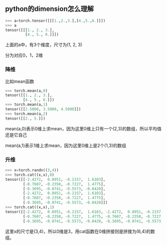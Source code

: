 ## python的dimension怎么理解

```python
>>> a=torch.tensor([[[1.,2.,3.],[4.,5.,6.]]])
>>> a
tensor([[[1., 2., 3.],
         [4., 5., 6.]]])
```

上面的a中，有3个维度，尺寸为(1, 2, 3)

分为对应0，1，2维

### 降维

比如mean函数

```python
>>> torch.mean(a,0)
tensor([[1., 2., 3.],
        [4., 5., 6.]])
>>> torch.mean(a,1)
tensor([[2.5000, 3.5000, 4.5000]])
>>> torch.mean(a,2)
tensor([[2., 5.]])
```

mean(a,0)表示0维上求mean，因为这里0维上只有一个(2,3)的数组，所以平均值还是它自己

mean(a,1)表示1维上求mean，因为这里0维上是2个(1,3)的数组

### 升维

```python
>>> x=torch.randn((3,4))
>>> torch.cat((x,x),0)
tensor([[-2.4272,  0.8951, -0.2157,  1.6103],
        [-0.7607, -0.2358, -0.7227,  1.4775],
        [-0.3695, -0.0741, -0.5573, -0.0420],
        [-2.4272,  0.8951, -0.2157,  1.6103],
        [-0.7607, -0.2358, -0.7227,  1.4775],
        [-0.3695, -0.0741, -0.5573, -0.0420]])
>>> torch.cat((x,x),1)
tensor([[-2.4272,  0.8951, -0.2157,  1.6103, -2.4272,  0.8951, -0.2157,  1.6103],
        [-0.7607, -0.2358, -0.7227,  1.4775, -0.7607, -0.2358, -0.7227,  1.4775],
        [-0.3695, -0.0741, -0.5573, -0.0420, -0.3695, -0.0741, -0.5573, -0.0420]])
```

这里x的尺寸是(3,4)，所以0维是3，用cat函数在0维拼接则是拼接为(6,4)的数组。